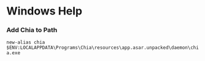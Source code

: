 # Windows Help  
### Add Chia to Path  
```new-alias chia $ENV:LOCALAPPDATA\Programs\Chia\resources\app.asar.unpacked\daemon\chia.exe```  
